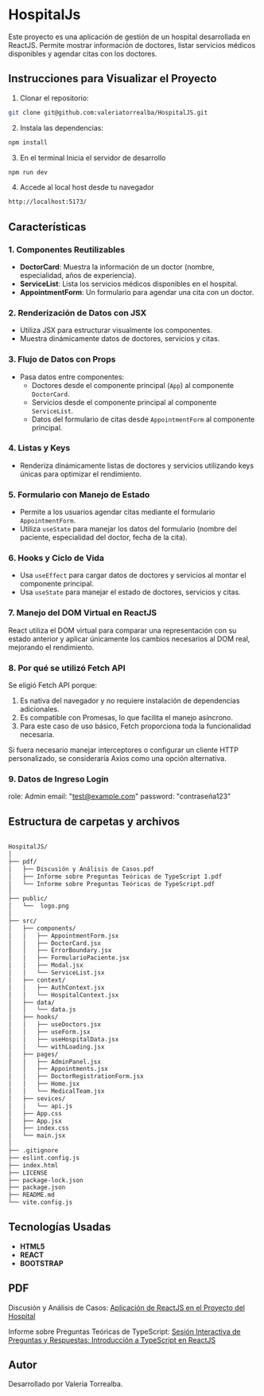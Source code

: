 # HospitalJs

Este proyecto es una aplicación de gestión de un hospital desarrollada en ReactJS. Permite mostrar información de doctores, listar servicios médicos disponibles y agendar citas con los doctores.

## Instrucciones para Visualizar el Proyecto
1. Clonar el repositorio:
```bash
git clone git@github.com:valeriatorrealba/HospitalJS.git
```

2. Instala las dependencias:
```bash
npm install
```
3. En el terminal Inicia el servidor de desarrollo

``` bash
npm run dev
``` 
4. Accede al local host desde tu navegador

``` bash
http://localhost:5173/
``` 
## Características
### 1. **Componentes Reutilizables**
- **DoctorCard**: Muestra la información de un doctor (nombre, especialidad, años de experiencia).
- **ServiceList**: Lista los servicios médicos disponibles en el hospital.
- **AppointmentForm**: Un formulario para agendar una cita con un doctor.

### 2. **Renderización de Datos con JSX**
- Utiliza JSX para estructurar visualmente los componentes.
- Muestra dinámicamente datos de doctores, servicios y citas.

### 3. **Flujo de Datos con Props**
- Pasa datos entre componentes:
  - Doctores desde el componente principal (`App`) al componente `DoctorCard`.
  - Servicios desde el componente principal al componente `ServiceList`.
  - Datos del formulario de citas desde `AppointmentForm` al componente principal.

### 4. **Listas y Keys**
- Renderiza dinámicamente listas de doctores y servicios utilizando keys únicas para optimizar el rendimiento.

### 5. **Formulario con Manejo de Estado**
- Permite a los usuarios agendar citas mediante el formulario `AppointmentForm`.
- Utiliza `useState` para manejar los datos del formulario (nombre del paciente, especialidad del doctor, fecha de la cita).

### 6. **Hooks y Ciclo de Vida**
- Usa `useEffect` para cargar datos de doctores y servicios al montar el componente principal.
- Usa `useState` para manejar el estado de doctores, servicios y citas.

### 7. Manejo del DOM Virtual en ReactJS
React utiliza el DOM virtual para comparar una representación con su estado anterior y aplicar únicamente los cambios necesarios al DOM real, mejorando el rendimiento.

### 8. Por qué se utilizó Fetch API
Se eligió Fetch API porque:
1. Es nativa del navegador y no requiere instalación de dependencias adicionales.
2. Es compatible con Promesas, lo que facilita el manejo asíncrono.
3. Para este caso de uso básico, Fetch proporciona toda la funcionalidad necesaria.

Si fuera necesario manejar interceptores o configurar un cliente HTTP personalizado, se consideraría Axios como una opción alternativa.

### 9. Datos de Ingreso Login

role: Admin
email: "test@example.com"
password: "contraseña123" 

## Estructura de carpetas y archivos
``` bash

HospitalJS/
│
├── pdf/
│   ├── Discusión y Análisis de Casos.pdf
│   ├── Informe sobre Preguntas Teóricas de TypeScript 1.pdf
│   └── Informe sobre Preguntas Teóricas de TypeScript.pdf
│   
├── public/
│   └──  logo.png
│  
├── src/
│   ├── components/
│   │   ├── AppointmentForm.jsx    
│   │   ├── DoctorCard.jsx  
│   │   ├── ErrorBoundary.jsx 
│   │   ├── FormularioPaciente.jsx
│   │   ├── Modal.jsx  
│   │   └── ServiceList.jsx
│   ├── context/
│   │   ├── AuthContext.jsx  
│   │   └── HospitalContext.jsx  
│   ├── data/
│   │   └── data.js  
│   ├── hooks/
│   │   ├── useDoctors.jsx 
│   │   ├── useForm.jsx
│   │   ├── useHospitalData.jsx
│   │   └── withLoading.jsx  
│   ├── pages/
│   │   ├── AdminPanel.jsx
│   │   ├── Appointments.jsx  
│   │   ├── DoctorRegistrationForm.jsx
│   │   ├── Home.jsx  
│   │   └── MedicalTeam.jsx  
│   ├── sevices/
│   │   └── api.js  
│   ├── App.css
│   ├── App.jsx
│   ├── index.css
│   └── main.jsx
│   
├── .gitignore                
├── eslint.config.js
├── index.html
├── LICENSE
├── package-lock.json
├── package.json
├── README.md 
└── vite.config.js
```
## Tecnologías Usadas
- **HTML5**
- **REACT**
- **BOOTSTRAP**

## PDF 

Discusión y Análisis de Casos: [Aplicación de ReactJS en el Proyecto del Hospital](https://github.com/valeriatorrealba/HospitalJS/blob/b36da5fb52c7c1b7134e01be482f7c6ce80575c8/Pdf/Discusi%C3%B3n%20y%20An%C3%A1lisis%20de%20Casos.pdf)

Informe sobre Preguntas Teóricas de TypeScript: [Sesión Interactiva de Preguntas y Respuestas: Introducción a TypeScript en ReactJS](https://github.com/valeriatorrealba/HospitalJS/blob/main/Pdf/Informe%20sobre%20Preguntas%20Te%C3%B3ricas%20de%20TypeScript.pdf)

## Autor
Desarrollado por Valeria Torrealba.
